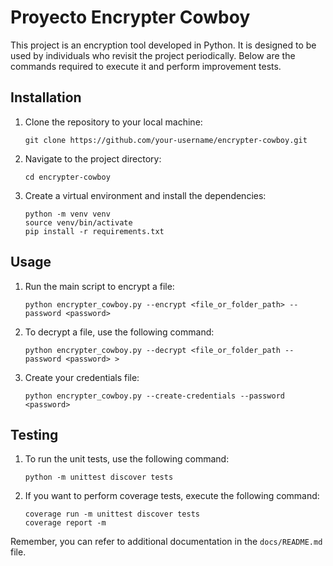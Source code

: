 # Proyecto Encrypter Cowboy

This project is an encryption tool developed in Python. It is designed to be used by individuals who revisit the project periodically. Below are the commands required to execute it and perform improvement tests.

## Installation

1. Clone the repository to your local machine:

    ```
    git clone https://github.com/your-username/encrypter-cowboy.git
    ```

2. Navigate to the project directory:

    ```
    cd encrypter-cowboy
    ```

3. Create a virtual environment and install the dependencies:

    ```
    python -m venv venv
    source venv/bin/activate
    pip install -r requirements.txt
    ```

## Usage

1. Run the main script to encrypt a file:

    ```
    python encrypter_cowboy.py --encrypt <file_or_folder_path> --password <password>
    ```

2. To decrypt a file, use the following command:

    ```
    python encrypter_cowboy.py --decrypt <file_or_folder_path --password <password> >
    ```
3. Create your credentials file:

    ```
    python encrypter_cowboy.py --create-credentials --password <password>
    ```
## Testing

1. To run the unit tests, use the following command:

    ```
    python -m unittest discover tests
    ```

2. If you want to perform coverage tests, execute the following command:

    ```
    coverage run -m unittest discover tests
    coverage report -m
    ```

Remember, you can refer to additional documentation in the `docs/README.md` file.

